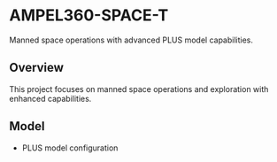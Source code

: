 # AMPEL360-SPACE-T

Manned space operations with advanced PLUS model capabilities.

## Overview
This project focuses on manned space operations and exploration with enhanced capabilities.

## Model
- PLUS model configuration
